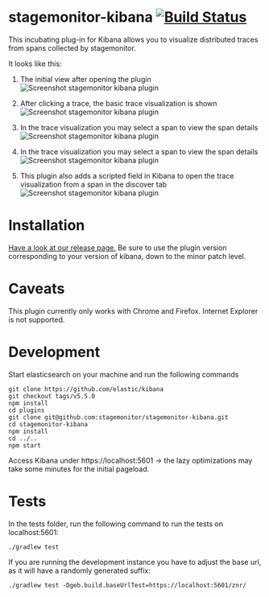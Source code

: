 # stagemonitor-kibana [![Build Status](https://travis-ci.org/stagemonitor/stagemonitor-kibana.svg?branch=master)](https://travis-ci.org/stagemonitor/stagemonitor-kibana)

This incubating plug-in for Kibana allows you to visualize distributed traces from spans collected by stagemonitor.

It looks like this:

1. The initial view after opening the plugin  
![Screenshot stagemonitor kibana plugin](https://user-images.githubusercontent.com/4292951/28964437-0c7c2538-790d-11e7-9bb0-eaf7e106a32b.png)

2. After clicking a trace, the basic trace visualization is shown
![Screenshot stagemonitor kibana plugin](https://user-images.githubusercontent.com/4292951/28964436-0c7be49c-790d-11e7-8c22-12cf6cae57ba.png)

3. In the trace visualization you may select a span to view the span details
![Screenshot stagemonitor kibana plugin](https://user-images.githubusercontent.com/4292951/28964439-0c7ff0dc-790d-11e7-943b-3456b469819b.png)

4. In the trace visualization you may select a span to view the span details
![Screenshot stagemonitor kibana plugin](https://user-images.githubusercontent.com/4292951/28964438-0c7f4f4c-790d-11e7-8f9f-795ec1689e3f.png)

5. This plugin also adds a scripted field in Kibana to open the trace visualization from a span in the discover tab
![Screenshot stagemonitor kibana plugin](https://user-images.githubusercontent.com/4292951/28964440-0c8503c4-790d-11e7-8d5a-a759ece14e71.png)


# Installation

[Have a look at our release page.](https://github.com/stagemonitor/stagemonitor-kibana/releases) Be sure to use the plugin version corresponding to your version of kibana, down to the minor patch level.

# Caveats

This plugin currently only works with Chrome and Firefox. Internet Explorer is not supported.

# Development

Start elasticsearch on your machine and run the following commands

    git clone https://github.com/elastic/kibana
    git checkout tags/v5.5.0
    npm install
    cd plugins
    git clone git@github.com:stagemonitor/stagemonitor-kibana.git
    cd stagemonitor-kibana
    npm install
    cd ../..
    npm start

Access Kibana under https://localhost:5601 -> the lazy optimizations may take some minutes for the initial pageload.

# Tests

In the tests folder, run the following command to run the tests on localhost:5601:

    ./gradlew test

If you are running the development instance you have to adjust the base url, as it will have a randomly generated suffix:

    ./gradlew test -Dgeb.build.baseUrlTest=https://localhost:5601/znr/
